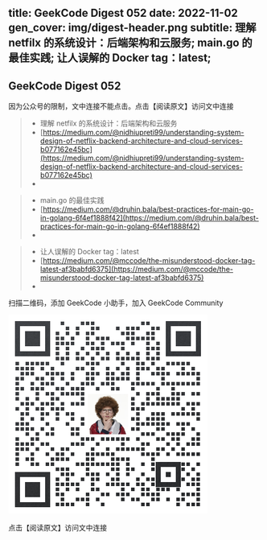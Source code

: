 title: GeekCode Digest 052
date: 2022-11-02
gen_cover: img/digest-header.png
subtitle: 理解 netfilx 的系统设计：后端架构和云服务; main.go 的最佳实践; 让人误解的 Docker tag：latest; 
---
GeekCode Digest 052
---
因为公众号的限制，文中连接不能点击。点击【阅读原文】访问文中连接

> * 理解 netfilx 的系统设计：后端架构和云服务
> * [https://medium.com/@nidhiupreti99/understanding-system-design-of-netflix-backend-architecture-and-cloud-services-b077162e45bc](https://medium.com/@nidhiupreti99/understanding-system-design-of-netflix-backend-architecture-and-cloud-services-b077162e45bc)
> * 

> * main.go 的最佳实践
> * [https://medium.com/@druhin.bala/best-practices-for-main-go-in-golang-6f4ef1888f42](https://medium.com/@druhin.bala/best-practices-for-main-go-in-golang-6f4ef1888f42)
> * 

> * 让人误解的 Docker tag：latest
> * [https://medium.com/@mccode/the-misunderstood-docker-tag-latest-af3babfd6375](https://medium.com/@mccode/the-misunderstood-docker-tag-latest-af3babfd6375)
> * 



扫描二维码，添加 GeekCode 小助手，加入 GeekCode Community

![](img/genius-qrcode.png)

点击【阅读原文】访问文中连接